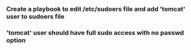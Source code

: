### Create a playbook to edit /etc/sudoers file and add 'tomcat' user to sudoers file ###
### 'tomcat' user should have full sudo access with no passwd option ###
